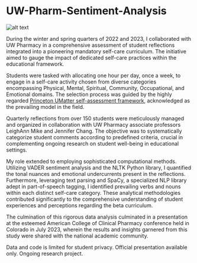 # UW-Pharm-Sentiment-Analysis
![alt text]([https://sop.washington.edu/wp-content/uploads/Bracken_Lab-750x450.jpg](https://sop.washington.edu/wp-content/uploads/pharmd-apply-1.jpg))

During the winter and spring quarters of 2022 and 2023, I collaborated with UW Pharmacy in a comprehensive assessment of student reflections integrated into a pioneering mandatory self-care curriculum. The initiative aimed to gauge the impact of dedicated self-care practices within the educational framework.

Students were tasked with allocating one hour per day, once a week, to engage in a self-care activity chosen from diverse categories encompassing Physical, Mental, Spiritual, Community, Occupational, and Emotional domains. The selection process was guided by the highly regarded [Princeton UMatter self-assessment framework](https://umatter.princeton.edu/sites/g/files/toruqf2181/files/media/princeton-umatter-wellness-self-assessment.pdf), acknowledged as the prevailing model in the field.

Quarterly reflections from over 150 students were meticulously managed and organized in collaboration with UW Pharmacy associate professors LeighAnn Mike and Jennifer Chang. The objective was to systematically categorize student comments according to predefined criteria, crucial in complementing ongoing research on student well-being in educational settings.

My role extended to employing sophisticated computational methods. Utilizing VADER sentiment analysis and the NLTK Python library, I quantified the tonal nuances and emotional undercurrents present in the reflections. Furthermore, leveraging text parsing and SpaCy, a specialized NLP library adept in part-of-speech tagging, I identified prevailing verbs and nouns within each distinct self-care category. These analytical methodologies contributed significantly to the comprehensive understanding of student experiences and perceptions regarding the beta curriculum.

The culmination of this rigorous data analysis culminated in a presentation at the esteemed American College of Clinical Pharmacy conference held in Colorado in July 2023, wherein the results and insights garnered from this study were shared with the national academic community.

Data and code is limited for student privacy. Official presentation available only. Ongoing research project.
